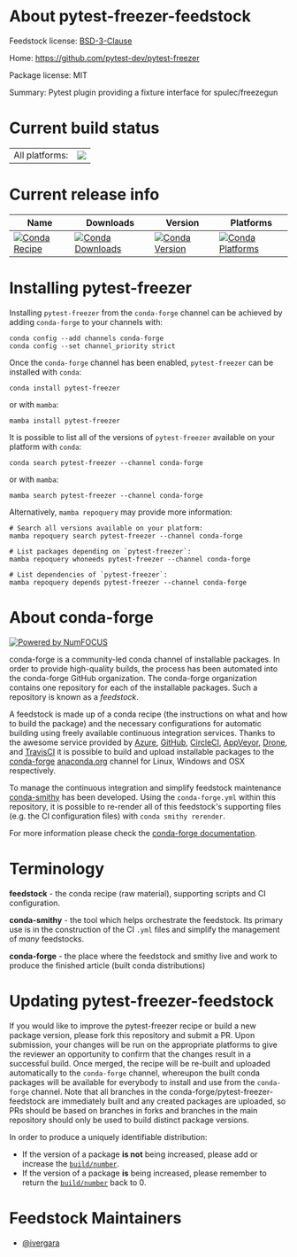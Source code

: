 About pytest-freezer-feedstock
==============================

Feedstock license: [BSD-3-Clause](https://github.com/conda-forge/pytest-freezer-feedstock/blob/main/LICENSE.txt)

Home: https://github.com/pytest-dev/pytest-freezer

Package license: MIT

Summary: Pytest plugin providing a fixture interface for spulec/freezegun

Current build status
====================


<table><tr><td>All platforms:</td>
    <td>
      <a href="https://dev.azure.com/conda-forge/feedstock-builds/_build/latest?definitionId=20512&branchName=main">
        <img src="https://dev.azure.com/conda-forge/feedstock-builds/_apis/build/status/pytest-freezer-feedstock?branchName=main">
      </a>
    </td>
  </tr>
</table>

Current release info
====================

| Name | Downloads | Version | Platforms |
| --- | --- | --- | --- |
| [![Conda Recipe](https://img.shields.io/badge/recipe-pytest--freezer-green.svg)](https://anaconda.org/conda-forge/pytest-freezer) | [![Conda Downloads](https://img.shields.io/conda/dn/conda-forge/pytest-freezer.svg)](https://anaconda.org/conda-forge/pytest-freezer) | [![Conda Version](https://img.shields.io/conda/vn/conda-forge/pytest-freezer.svg)](https://anaconda.org/conda-forge/pytest-freezer) | [![Conda Platforms](https://img.shields.io/conda/pn/conda-forge/pytest-freezer.svg)](https://anaconda.org/conda-forge/pytest-freezer) |

Installing pytest-freezer
=========================

Installing `pytest-freezer` from the `conda-forge` channel can be achieved by adding `conda-forge` to your channels with:

```
conda config --add channels conda-forge
conda config --set channel_priority strict
```

Once the `conda-forge` channel has been enabled, `pytest-freezer` can be installed with `conda`:

```
conda install pytest-freezer
```

or with `mamba`:

```
mamba install pytest-freezer
```

It is possible to list all of the versions of `pytest-freezer` available on your platform with `conda`:

```
conda search pytest-freezer --channel conda-forge
```

or with `mamba`:

```
mamba search pytest-freezer --channel conda-forge
```

Alternatively, `mamba repoquery` may provide more information:

```
# Search all versions available on your platform:
mamba repoquery search pytest-freezer --channel conda-forge

# List packages depending on `pytest-freezer`:
mamba repoquery whoneeds pytest-freezer --channel conda-forge

# List dependencies of `pytest-freezer`:
mamba repoquery depends pytest-freezer --channel conda-forge
```


About conda-forge
=================

[![Powered by
NumFOCUS](https://img.shields.io/badge/powered%20by-NumFOCUS-orange.svg?style=flat&colorA=E1523D&colorB=007D8A)](https://numfocus.org)

conda-forge is a community-led conda channel of installable packages.
In order to provide high-quality builds, the process has been automated into the
conda-forge GitHub organization. The conda-forge organization contains one repository
for each of the installable packages. Such a repository is known as a *feedstock*.

A feedstock is made up of a conda recipe (the instructions on what and how to build
the package) and the necessary configurations for automatic building using freely
available continuous integration services. Thanks to the awesome service provided by
[Azure](https://azure.microsoft.com/en-us/services/devops/), [GitHub](https://github.com/),
[CircleCI](https://circleci.com/), [AppVeyor](https://www.appveyor.com/),
[Drone](https://cloud.drone.io/welcome), and [TravisCI](https://travis-ci.com/)
it is possible to build and upload installable packages to the
[conda-forge](https://anaconda.org/conda-forge) [anaconda.org](https://anaconda.org/)
channel for Linux, Windows and OSX respectively.

To manage the continuous integration and simplify feedstock maintenance
[conda-smithy](https://github.com/conda-forge/conda-smithy) has been developed.
Using the ``conda-forge.yml`` within this repository, it is possible to re-render all of
this feedstock's supporting files (e.g. the CI configuration files) with ``conda smithy rerender``.

For more information please check the [conda-forge documentation](https://conda-forge.org/docs/).

Terminology
===========

**feedstock** - the conda recipe (raw material), supporting scripts and CI configuration.

**conda-smithy** - the tool which helps orchestrate the feedstock.
                   Its primary use is in the construction of the CI ``.yml`` files
                   and simplify the management of *many* feedstocks.

**conda-forge** - the place where the feedstock and smithy live and work to
                  produce the finished article (built conda distributions)


Updating pytest-freezer-feedstock
=================================

If you would like to improve the pytest-freezer recipe or build a new
package version, please fork this repository and submit a PR. Upon submission,
your changes will be run on the appropriate platforms to give the reviewer an
opportunity to confirm that the changes result in a successful build. Once
merged, the recipe will be re-built and uploaded automatically to the
`conda-forge` channel, whereupon the built conda packages will be available for
everybody to install and use from the `conda-forge` channel.
Note that all branches in the conda-forge/pytest-freezer-feedstock are
immediately built and any created packages are uploaded, so PRs should be based
on branches in forks and branches in the main repository should only be used to
build distinct package versions.

In order to produce a uniquely identifiable distribution:
 * If the version of a package **is not** being increased, please add or increase
   the [``build/number``](https://docs.conda.io/projects/conda-build/en/latest/resources/define-metadata.html#build-number-and-string).
 * If the version of a package **is** being increased, please remember to return
   the [``build/number``](https://docs.conda.io/projects/conda-build/en/latest/resources/define-metadata.html#build-number-and-string)
   back to 0.

Feedstock Maintainers
=====================

* [@ivergara](https://github.com/ivergara/)

